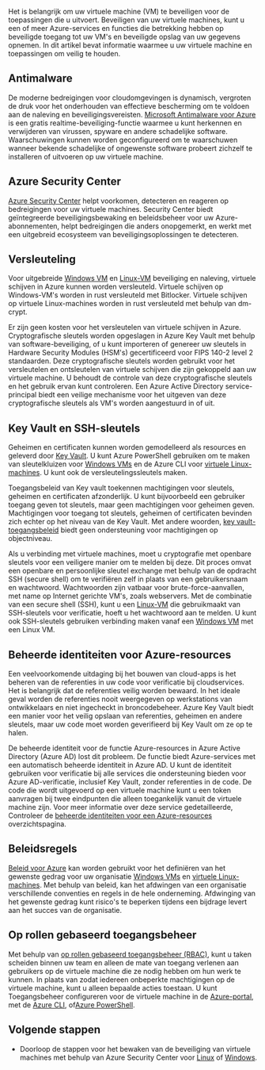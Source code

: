 Het is belangrijk om uw virtuele machine (VM) te beveiligen voor de toepassingen die u uitvoert. Beveiligen van uw virtuele machines, kunt u een of meer Azure-services en functies die betrekking hebben op beveiligde toegang tot uw VM's en beveiligde opslag van uw gegevens opnemen. In dit artikel bevat informatie waarmee u uw virtuele machine en toepassingen om veilig te houden.

## <a name="antimalware"></a>Antimalware

De moderne bedreigingen voor cloudomgevingen is dynamisch, vergroten de druk voor het onderhouden van effectieve bescherming om te voldoen aan de naleving en beveiligingsvereisten. [Microsoft Antimalware voor Azure](../articles/security/azure-security-antimalware.md) is een gratis realtime-beveiliging-functie waarmee u kunt herkennen en verwijderen van virussen, spyware en andere schadelijke software. Waarschuwingen kunnen worden geconfigureerd om te waarschuwen wanneer bekende schadelijke of ongewenste software probeert zichzelf te installeren of uitvoeren op uw virtuele machine.

## <a name="azure-security-center"></a>Azure Security Center

[Azure Security Center](../articles/security-center/security-center-intro.md) helpt voorkomen, detecteren en reageren op bedreigingen voor uw virtuele machines. Security Center biedt geïntegreerde beveiligingsbewaking en beleidsbeheer voor uw Azure-abonnementen, helpt bedreigingen die anders onopgemerkt, en werkt met een uitgebreid ecosysteem van beveiligingsoplossingen te detecteren.

## <a name="encryption"></a>Versleuteling

Voor uitgebreide [Windows VM](../articles/virtual-machines/windows/encrypt-disks.md) en [Linux-VM](../articles/virtual-machines/linux/encrypt-disks.md) beveiliging en naleving, virtuele schijven in Azure kunnen worden versleuteld. Virtuele schijven op Windows-VM's worden in rust versleuteld met Bitlocker. Virtuele schijven op virtuele Linux-machines worden in rust versleuteld met behulp van dm-crypt. 

Er zijn geen kosten voor het versleutelen van virtuele schijven in Azure. Cryptografische sleutels worden opgeslagen in Azure Key Vault met behulp van software-beveiliging, of u kunt importeren of genereer uw sleutels in Hardware Security Modules (HSM's) gecertificeerd voor FIPS 140-2 level 2 standaarden. Deze cryptografische sleutels worden gebruikt voor het versleutelen en ontsleutelen van virtuele schijven die zijn gekoppeld aan uw virtuele machine. U behoudt de controle van deze cryptografische sleutels en het gebruik ervan kunt controleren. Een Azure Active Directory service-principal biedt een veilige mechanisme voor het uitgeven van deze cryptografische sleutels als VM's worden aangestuurd in of uit.

## <a name="key-vault-and-ssh-keys"></a>Key Vault en SSH-sleutels

Geheimen en certificaten kunnen worden gemodelleerd als resources en geleverd door [Key Vault](../articles/key-vault/key-vault-whatis.md). U kunt Azure PowerShell gebruiken om te maken van sleutelkluizen voor [Windows VMs](../articles/virtual-machines/windows/key-vault-setup.md) en de Azure CLI voor [virtuele Linux-machines](../articles/virtual-machines/linux/key-vault-setup.md). U kunt ook de versleutelingssleutels maken.

Toegangsbeleid van Key vault toekennen machtigingen voor sleutels, geheimen en certificaten afzonderlijk. U kunt bijvoorbeeld een gebruiker toegang geven tot sleutels, maar geen machtigingen voor geheimen geven. Machtigingen voor toegang tot sleutels, geheimen of certificaten bevinden zich echter op het niveau van de Key Vault. Met andere woorden, [key vault-toegangsbeleid](../articles/key-vault/key-vault-secure-your-key-vault.md) biedt geen ondersteuning voor machtigingen op objectniveau.

Als u verbinding met virtuele machines, moet u cryptografie met openbare sleutels voor een veiligere manier om te melden bij deze. Dit proces omvat een openbare en persoonlijke sleutel exchange met behulp van de opdracht SSH (secure shell) om te verifiëren zelf in plaats van een gebruikersnaam en wachtwoord. Wachtwoorden zijn vatbaar voor brute-force-aanvallen, met name op Internet gerichte VM's, zoals webservers. Met de combinatie van een secure shell (SSH), kunt u een [Linux-VM](../articles/virtual-machines/linux/mac-create-ssh-keys.md) die gebruikmaakt van SSH-sleutels voor verificatie, hoeft u het wachtwoord aan te melden. U kunt ook SSH-sleutels gebruiken verbinding maken vanaf een [Windows VM](../articles/virtual-machines/linux/ssh-from-windows.md) met een Linux VM.

## <a name="managed-identities-for-azure-resources"></a>Beheerde identiteiten voor Azure-resources

Een veelvoorkomende uitdaging bij het bouwen van cloud-apps is het beheren van de referenties in uw code voor verificatie bij cloudservices. Het is belangrijk dat de referenties veilig worden bewaard. In het ideale geval worden de referenties nooit weergegeven op werkstations van ontwikkelaars en niet ingecheckt in broncodebeheer. Azure Key Vault biedt een manier voor het veilig opslaan van referenties, geheimen en andere sleutels, maar uw code moet worden geverifieerd bij Key Vault om ze op te halen. 

De beheerde identiteit voor de functie Azure-resources in Azure Active Directory (Azure AD) lost dit probleem. De functie biedt Azure-services met een automatisch beheerde identiteit in Azure AD. U kunt de identiteit gebruiken voor verificatie bij alle services die ondersteuning bieden voor Azure AD-verificatie, inclusief Key Vault, zonder referenties in de code.  De code die wordt uitgevoerd op een virtuele machine kunt u een token aanvragen bij twee eindpunten die alleen toegankelijk vanuit de virtuele machine zijn. Voor meer informatie over deze service gedetailleerde, Controleer de [beheerde identiteiten voor een Azure-resources](../articles/active-directory/managed-identities-azure-resources/overview.md) overzichtspagina.   

## <a name="policies"></a>Beleidsregels

[Beleid voor Azure](../articles/azure-policy/azure-policy-introduction.md) kan worden gebruikt voor het definiëren van het gewenste gedrag voor uw organisatie [Windows VMs](../articles/virtual-machines/windows/policy.md) en [virtuele Linux-machines](../articles/virtual-machines/linux/policy.md). Met behulp van beleid, kan het afdwingen van een organisatie verschillende conventies en regels in de hele onderneming. Afdwinging van het gewenste gedrag kunt risico's te beperken tijdens een bijdrage levert aan het succes van de organisatie.

## <a name="role-based-access-control"></a>Op rollen gebaseerd toegangsbeheer

Met behulp van [op rollen gebaseerd toegangsbeheer (RBAC)](../articles/role-based-access-control/overview.md), kunt u taken scheiden binnen uw team en alleen de mate van toegang verlenen aan gebruikers op de virtuele machine die ze nodig hebben om hun werk te kunnen. In plaats van zodat iedereen onbeperkte machtigingen op de virtuele machine, kunt u alleen bepaalde acties toestaan. U kunt Toegangsbeheer configureren voor de virtuele machine in de [Azure-portal](../articles/role-based-access-control/role-assignments-portal.md), met de [Azure CLI](https://docs.microsoft.com/cli/azure/role), of[Azure PowerShell](../articles/role-based-access-control/role-assignments-powershell.md).


## <a name="next-steps"></a>Volgende stappen
- Doorloop de stappen voor het bewaken van de beveiliging van virtuele machines met behulp van Azure Security Center voor [Linux](../articles/virtual-machines/linux/tutorial-azure-security.md) of [Windows](../articles/virtual-machines/windows/tutorial-azure-security.md).